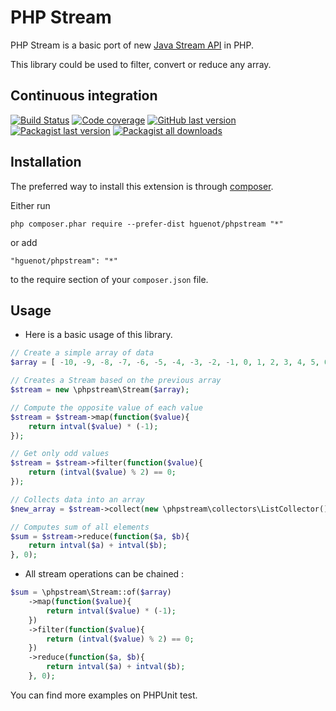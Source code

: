 PHP Stream
====
PHP Stream is a basic port of new [Java Stream API](http://www.oracle.com/technetwork/articles/java/ma14-java-se-8-streams-2177646.html)
in PHP.

This library could be used to filter, convert or reduce any array. 

Continuous integration
------------
[![Build Status](https://img.shields.io/travis/hguenot/phpstream/php-7)](https://travis-ci.org/github/hguenot/phpstream/branches) 
[![Code coverage](https://img.shields.io/codecov/c/github/hguenot/phpstream/php-7)](https://codecov.io/github/hguenot/phpstream/branch/php-7)
[![GitHub last version](https://img.shields.io/github/v/release/hguenot/phpstream)](https://github.com/hguenot/phpstream/releases)
[![Packagist last version](https://img.shields.io/packagist/v/hguenot/phpstream)](https://packagist.org/packages/hguenot/phpstream)
[![Packagist all downloads](https://img.shields.io/packagist/dt/hguenot/phpstream)](https://packagist.org/packages/hguenot/phpstream)

Installation
------------
The preferred way to install this extension is through [composer](http://getcomposer.org/download/).

Either run

```
php composer.phar require --prefer-dist hguenot/phpstream "*"
```

or add

```
"hguenot/phpstream": "*"
```

to the require section of your `composer.json` file.


Usage
-----

* Here is a basic usage of this library. 

```php
// Create a simple array of data
$array = [ -10, -9, -8, -7, -6, -5, -4, -3, -2, -1, 0, 1, 2, 3, 4, 5, 6, 7, 8, 9, 10 ];

// Creates a Stream based on the previous array
$stream = new \phpstream\Stream($array);

// Compute the opposite value of each value
$stream = $stream->map(function($value){
    return intval($value) * (-1);
});

// Get only odd values
$stream = $stream->filter(function($value){
    return (intval($value) % 2) == 0;
});

// Collects data into an array
$new_array = $stream->collect(new \phpstream\collectors\ListCollector());

// Computes sum of all elements
$sum = $stream->reduce(function($a, $b){
    return intval($a) + intval($b);
}, 0);
```


* All stream operations can be chained : 

```php
$sum = \phpstream\Stream::of($array)
    ->map(function($value){
        return intval($value) * (-1);
    })
    ->filter(function($value){
        return (intval($value) % 2) == 0;
    })
    ->reduce(function($a, $b){
        return intval($a) + intval($b);
    }, 0);

```

You can find more examples on PHPUnit test.

